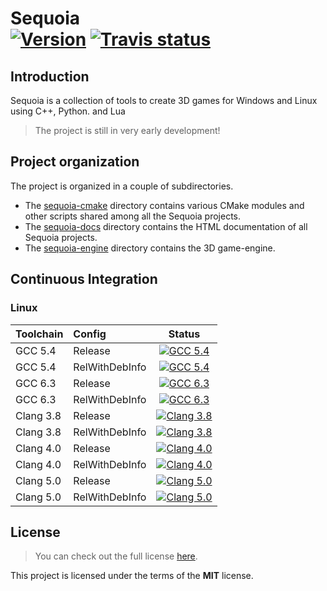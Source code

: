 Sequoia <br/> <a target="_blank" href="http://semver.org">![Version][Version.Badge]</a> <a target="_blank" href="https://travis-ci.org/thfabian/sequoia">![Travis status][TravisCI.Badge]</a>
=======

## Introduction

Sequoia is a collection of tools to create 3D games for Windows and Linux using C++, Python.
and Lua 

> The project is still in very early development!

## Project organization
The project is organized in a couple of subdirectories.

- The [sequoia-cmake](sequoia-cmake) directory contains various CMake modules and other scripts 
  shared among all the Sequoia projects.
- The [sequoia-docs](sequoia-docs) directory contains the HTML documentation of all Sequoia projects.
- The [sequoia-engine](sequoia-engine) directory contains the 3D game-engine.

## Continuous Integration

### Linux
|  Toolchain   | Config         |                                                     Status                                                        |
|:-------------|:---------------|:-----------------------------------------------------------------------------------------------------------------:|
| GCC 5.4      | Release        |  <a target="_blank" href="https://travis-ci.org/thfabian/sequoia">![GCC 5.4][GCC_54_Release.Badge]</a>            |
| GCC 5.4      | RelWithDebInfo |  <a target="_blank" href="https://travis-ci.org/thfabian/sequoia">![GCC 5.4][GCC_54_RelWithDebInfo.Badge]</a>     |
| GCC 6.3      | Release        |  <a target="_blank" href="https://travis-ci.org/thfabian/sequoia">![GCC 6.3][GCC_63_Release.Badge]</a>            |
| GCC 6.3      | RelWithDebInfo |  <a target="_blank" href="https://travis-ci.org/thfabian/sequoia">![GCC 6.3][GCC_63_RelWithDebInfo.Badge]</a>     |
| Clang 3.8    | Release        |  <a target="_blank" href="https://travis-ci.org/thfabian/sequoia">![Clang 3.8][Clang_38_Release.Badge]</a>        |
| Clang 3.8    | RelWithDebInfo |  <a target="_blank" href="https://travis-ci.org/thfabian/sequoia">![Clang 3.8][Clang_38_RelWithDebInfo.Badge]</a> |
| Clang 4.0    | Release        |  <a target="_blank" href="https://travis-ci.org/thfabian/sequoia">![Clang 4.0][Clang_40_Release.Badge]</a>        |
| Clang 4.0    | RelWithDebInfo |  <a target="_blank" href="https://travis-ci.org/thfabian/sequoia">![Clang 4.0][Clang_40_RelWithDebInfo.Badge]</a> |
| Clang 5.0    | Release        |  <a target="_blank" href="https://travis-ci.org/thfabian/sequoia">![Clang 5.0][Clang_50_Release.Badge]</a>        |
| Clang 5.0    | RelWithDebInfo |  <a target="_blank" href="https://travis-ci.org/thfabian/sequoia">![Clang 5.0][Clang_50_RelWithDebInfo.Badge]</a> |


## License

> You can check out the full license [here](LICENSE.txt).

This project is licensed under the terms of the **MIT** license.

<!-- Links -->
[TravisCI]: https://travis-ci.org/thfabian/sequoia
[TravisCI.Badge]: https://travis-ci.org/thfabian/sequoia.svg?branch=master
[Version.Badge]: https://badge.fury.io/gh/thfabian%2Fsequoia.svg
[GCC_54_Release.Badge]: https://travis-matrix-badges.herokuapp.com/repos/thfabian/sequoia/branches/master/3
[GCC_54_RelWithDebInfo.Badge]: https://travis-matrix-badges.herokuapp.com/repos/thfabian/sequoia/branches/master/4
[GCC_63_Release.Badge]: https://travis-matrix-badges.herokuapp.com/repos/thfabian/sequoia/branches/master/5
[GCC_63_RelWithDebInfo.Badge]: https://travis-matrix-badges.herokuapp.com/repos/thfabian/sequoia/branches/master/6
[Clang_38_Release.Badge]: https://travis-matrix-badges.herokuapp.com/repos/thfabian/sequoia/branches/master/7
[Clang_38_RelWithDebInfo.Badge]: https://travis-matrix-badges.herokuapp.com/repos/thfabian/sequoia/branches/master/8
[Clang_40_Release.Badge]: https://travis-matrix-badges.herokuapp.com/repos/thfabian/sequoia/branches/master/9
[Clang_40_RelWithDebInfo.Badge]: https://travis-matrix-badges.herokuapp.com/repos/thfabian/sequoia/branches/master/10
[Clang_50_Release.Badge]: https://travis-matrix-badges.herokuapp.com/repos/thfabian/sequoia/branches/master/11
[Clang_50_RelWithDebInfo.Badge]: https://travis-matrix-badges.herokuapp.com/repos/thfabian/sequoia/branches/master/12
